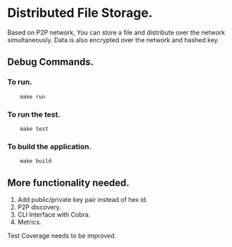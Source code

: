 # Distributed File Storage.
Based on P2P network, You can store a file and distribute over the network simultaneously. 
Data is also encrypted over the network and hashed key.

## Debug Commands.

### To run.
```
    make run 
```
### To run the test.
```
    make test
```
### To build the application.
```
    make build
```

## More functionality needed.
1. Add public/private key pair instead of hex id.
2. P2P discovery.
3. CLI Interface with Cobra.
4. Metrics.

Test Coverage needs to be improved.
